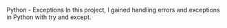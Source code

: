 Python - Exceptions
In this project, I gained handling errors and exceptions in Python with try and except.
